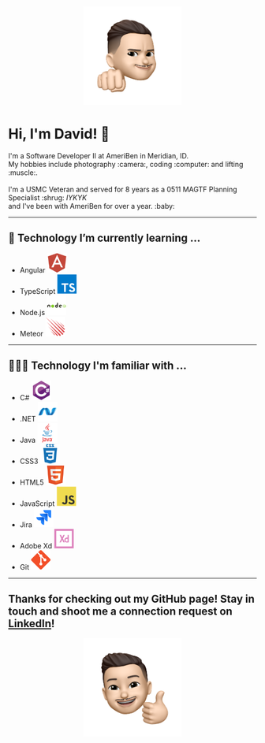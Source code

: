 <p align="center">
  <img src = "https://github.com/PerezDC/PerezDC/blob/main/Image%205.png" width="200">
</p>

# Hi, I'm David! 👋
<p>
I'm a Software Developer II at AmeriBen in Meridian, ID. <br>
My hobbies include photography :camera:, coding :computer: and lifting :muscle:. <br><br>
I'm a USMC Veteran and served for 8 years as a 0511 MAGTF Planning Specialist :shrug: <i>IYKYK</i><br>
and I've been with AmeriBen for over a year. :baby:
</p>

---

🌱 Technology I’m currently learning ...
---
- Angular <img src="https://github.com/devicons/devicon/blob/master/icons/angularjs/angularjs-plain.svg" title="Angular" alt="Angular" width="40" height="40"/>&nbsp;
- TypeScript <img src="https://github.com/devicons/devicon/blob/master/icons/typescript/typescript-original.svg" title="TypeScript" alt="TypeScript" width="40" height="40"/>&nbsp;
- Node.js <img src="https://github.com/devicons/devicon/blob/master/icons/nodejs/nodejs-original-wordmark.svg" title="NodeJS" alt="NodeJS" width="40" height="40"/>&nbsp;
- Meteor <img src="https://github.com/devicons/devicon/blob/master/icons/meteor/meteor-original.svg" title="Meteor" alt="Meteor" width="40" height="40"/>&nbsp;
---

👨🏻‍💻 Technology I'm familiar with ...
---

- C# <img src="https://github.com/devicons/devicon/blob/master/icons/csharp/csharp-original.svg" title="CSharp" alt="CSharp" width="40" height="40"/>&nbsp;
- .NET <img src="https://github.com/devicons/devicon/blob/master/icons/dot-net/dot-net-original.svg" title="dotNet" alt="dotNet" width="40" height="40"/>&nbsp;
- Java <img src="https://github.com/devicons/devicon/blob/master/icons/java/java-original-wordmark.svg" title="Java" alt="Java" width="40" height="40"/>&nbsp;
- CSS3 <img src="https://github.com/devicons/devicon/blob/master/icons/css3/css3-plain-wordmark.svg"  title="CSS3" alt="CSS" width="40" height="40"/>&nbsp;
- HTML5 <img src="https://github.com/devicons/devicon/blob/master/icons/html5/html5-original.svg" title="HTML5" alt="HTML" width="40" height="40"/>&nbsp;
- JavaScript <img src="https://github.com/devicons/devicon/blob/master/icons/javascript/javascript-original.svg" title="JavaScript" alt="JavaScript" width="40" height="40"/>&nbsp;
- Jira <img src="https://github.com/devicons/devicon/blob/master/icons/jira/jira-original.svg" title="Jira" alt="Jira" width="40" height="40"/>&nbsp;
- Adobe Xd <img src="https://github.com/devicons/devicon/blob/master/icons/xd/xd-line.svg" title="Xd" alt="Xd" width="40" height="40"/>&nbsp;
- Git <img src="https://github.com/devicons/devicon/blob/master/icons/git/git-original.svg" title="git" alt="git" width="40" height="40"/>&nbsp;

---

## Thanks for checking out my GitHub page! Stay in touch and shoot me a connection request on [LinkedIn](https://www.linkedin.com/in/david-c-perez1/)!

<p align="center">
  <img src = "https://github.com/PerezDC/PerezDC/blob/main/Image%202.png" width="200">
</p>




<!--
**PerezDC/PerezDC** is a ✨ _special_ ✨ repository because its `README.md` (this file) appears on your GitHub profile.

Here are some ideas to get you started:

- 🔭 I’m currently working on ...
- 🌱 I’m currently learning ...
- 👯 I’m looking to collaborate on ...
- 🤔 I’m looking for help with ...
- 💬 Ask me about ...
- 📫 How to reach me: ...
- 😄 Pronouns: ...
- ⚡ Fun fact: ...
-->

